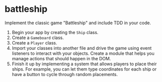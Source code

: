 # battleship
Implement the classic game "Battleship" and include TDD in your code.
1. Begin your app by creating the `Ship` class.
2. Create a `Gameboard` class.
3. Create a `Player` class.
4. Import your classes into another file and drive the game using event listeners to interact with your objects. Create a module that helps you manage actions that should happen in the DOM.
5. Finish it up by implementing a system that allows players to place their ships. For example, you can let them type coordinates for each ship or have a button to cycle through random placements.